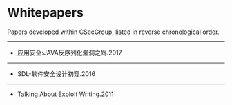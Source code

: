 # Whitepapers
Papers developed within CSecGroup, listed in reverse chronological order.

---------

* 应用安全:JAVA反序列化漏洞之殇.2017

---------

* SDL-软件安全设计初窥.2016

---------

* Talking About Exploit Writing.2011
